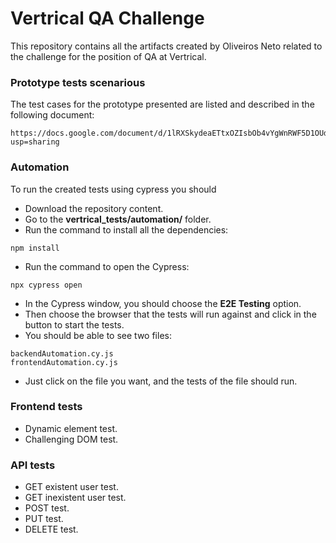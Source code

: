 # Vertrical QA Challenge
This repository contains all the artifacts created by Oliveiros Neto related to the challenge for the position of QA at Vertrical.

### Prototype tests scenarious
The test cases for the prototype presented are listed and described in the following document:
```
https://docs.google.com/document/d/1lRXSkydeaETtxOZIsbOb4vYgWnRWF5D1OUdEu1mxlGo/edit?usp=sharing
```

### Automation
To run the created tests using cypress you  should 

-   Download the repository content.
-   Go to the **vertrical_tests/automation/** folder.
-   Run the command to install all the dependencies:
```
npm install
```
-   Run the command to open the Cypress:
```
npx cypress open
```
-   In the Cypress window, you should choose the **E2E Testing** option.
-   Then choose the browser that the tests will run against and click in the button to start the tests.
-   You should be able to see two files:
```
backendAutomation.cy.js
frontendAutomation.cy.js
```
-   Just click on the file you want, and the tests of the file should run.

### Frontend tests
-   Dynamic element test.
-   Challenging DOM test.

### API tests
-   GET existent user test.
-   GET inexistent user test.
-   POST test.
-   PUT test.
-   DELETE test.
